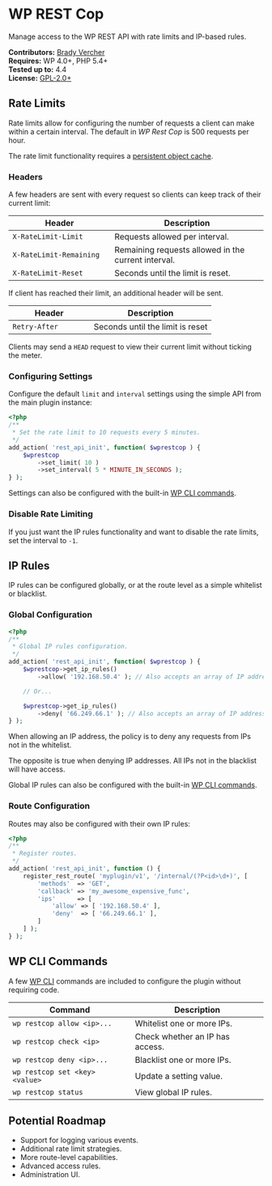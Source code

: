 # WP REST Cop

Manage access to the WP REST API with rate limits and IP-based rules.

__Contributors:__ [Brady Vercher](https://github.com/bradyvercher)  
__Requires:__ WP 4.0+, PHP 5.4+  
__Tested up to:__ 4.4  
__License:__ [GPL-2.0+](http://www.gnu.org/licenses/gpl-2.0.html)


## Rate Limits

Rate limits allow for configuring the number of requests a client can make within a certain interval. The default in _WP Rest Cop_ is 500 requests per hour.

The rate limit functionality requires a [persistent object cache](https://codex.wordpress.org/Class_Reference/WP_Object_Cache).

### Headers

A few headers are sent with every request so clients can keep track of their current limit:

<table width="100%">
    <thead>
        <th width="40%">Header</th>
        <th>Description</th>
    </thead>
    <tbody>
        <tr>
            <td><code>X-RateLimit-Limit</code></td>
            <td>Requests allowed per interval.</td>
        </tr>
        <tr>
            <td><code>X-RateLimit-Remaining</code></td>
            <td>Remaining requests allowed in the current interval.</td>
        </tr>
        <tr>
            <td><code>X-RateLimit-Reset</code></td>
            <td>Seconds until the limit is reset.</td>
        </tr>
    </tbody>
</table>

If client has reached their limit, an additional header will be sent.

<table width="100%">
    <thead>
        <th width="40%">Header</th>
        <th>Description</th>
    </thead>
    <tbody>
        <tr>
            <td><code>Retry-After</code></td>
            <td>Seconds until the limit is reset</td>
        </tr>
    </tbody>
</table>

Clients may send a `HEAD` request to view their current limit without ticking the meter.

### Configuring Settings

Configure the default `limit` and `interval` settings using the simple API from the main plugin instance:

```php
<?php
/**
 * Set the rate limit to 10 requests every 5 minutes.
 */
add_action( 'rest_api_init', function( $wprestcop ) {
	$wprestcop
		->set_limit( 10 )
		->set_interval( 5 * MINUTE_IN_SECONDS );
} );
```

Settings can also be configured with the built-in [WP CLI commands](#wp-cli-commands).

### Disable Rate Limiting

If you just want the IP rules functionality and want to disable the rate limits, set the interval to `-1`.


## IP Rules

IP rules can be configured globally, or at the route level as a simple whitelist or blacklist.

### Global Configuration

```php
<?php
/**
 * Global IP rules configuration.
 */
add_action( 'rest_api_init', function( $wprestcop ) {
	$wprestcop->get_ip_rules()
		->allow( '192.168.50.4' ); // Also accepts an array of IP addresses.

	// Or...

	$wprestcop->get_ip_rules()
		->deny( '66.249.66.1' ); // Also accepts an array of IP addresses.
} );
```

When allowing an IP address, the policy is to deny any requests from IPs not
in the whitelist.

The opposite is true when denying IP addresses. All IPs not in the blacklist
will have access.

Global IP rules can also be configured with the built-in [WP CLI commands](#wp-cli-commands).

### Route Configuration

Routes may also be configured with their own IP rules:

```php
<?php
/**
 * Register routes.
 */
add_action( 'rest_api_init', function () {
    register_rest_route( 'myplugin/v1', '/internal/(?P<id>\d+)', [
        'methods'  => 'GET',
        'callback' => 'my_awesome_expensive_func',
        'ips'      => [
            'allow' => [ '192.168.50.4' ],
            'deny'  => [ '66.249.66.1' ],
        ]
    ] );
} );
```


## WP CLI Commands

A few [WP CLI](http://wp-cli.org/) commands are included to configure the plugin without requiring code.

<table width="100%">
    <thead>
        <th>Command</th>
        <th>Description</th>
    </thead>
    <tbody>
        <tr>
            <td><code>wp restcop allow &lt;ip&gt;...</code></td>
            <td>Whitelist one or more IPs.</td>
        </tr>
        <tr>
            <td><code>wp restcop check &lt;ip&gt;</code></td>
            <td>Check whether an IP has access.</td>
        </tr>
        <tr>
            <td><code>wp restcop deny &lt;ip&gt;...</code></td>
            <td>Blacklist one or more IPs.</td>
        </tr>
        <tr>
            <td><code>wp restcop set &lt;key&gt; &lt;value&gt;</code></td>
            <td>Update a setting value.</td>
        </tr>
        <tr>
            <td><code>wp restcop status</code></td>
            <td>View global IP rules.</td>
        </tr>
    </tbody>
</table>


## Potential Roadmap

* Support for logging various events.
* Additional rate limit strategies.
* More route-level capabilities.
* Advanced access rules.
* Administration UI.
